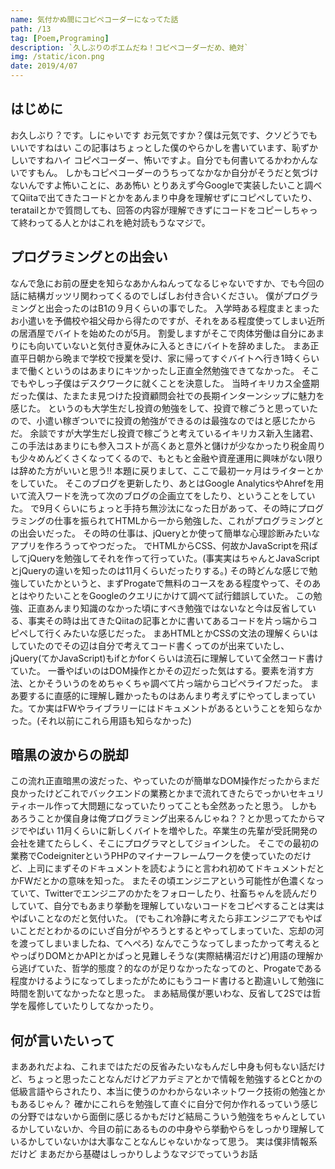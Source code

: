 ```yaml
---
name: 気付かぬ間にコピペコーダーになってた話
path: /13
tag: [Poem,Programing]
description: `久しぶりのポエムだね！コピペコーダーだめ、絶対`
img: /static/icon.png
date: 2019/4/07
---
```


## はじめに
お久しぶり？です。しにゃいです
お元気ですか？僕は元気です、クソどうでもいいですねはい
この記事はちょっとした僕のやらかしを書いています、恥ずかしいですねハイ
コピペコーダー、怖いですよ。自分でも何書いてるかわかんないですもん。
しかもコピペコーダーのうちってなかなか自分がそうだと気づけないんですよ怖いことに、ああ怖い
とりあえず今Googleで実装したいこと調べてQiitaで出てきたコードとかをあんまり中身を理解せずにコピペしていたり、teratailとかで質問しても、回答の内容が理解できずにコードをコピーしちゃって終わってる人とかはこれを絶対読もうなマジで。
## プログラミングとの出会い
なんで急にお前の歴史を知らなあかんねんってなるじゃないですか、でも今回の話に結構ガッツリ関わってくるのでしばしお付き合いください。
僕がプログラミングと出会ったのはB1の９月くらいの事でした。
入学時ある程度まとまったお小遣いを予備校や祖父母から得たのですが、それをある程度使ってしまい近所の居酒屋でバイトを始めたのが5月。
割愛しますがそこで肉体労働は自分にあまりにも向いていないと気付き夏休みに入るときにバイトを辞めました。
まあ正直平日朝から晩まで学校で授業を受け、家に帰ってすぐバイトへ行き1時くらいまで働くというのはあまりにキツかったし正直全然勉強できてなかった。
そこでもやしっ子僕はデスクワークに就くことを決意した。
当時イキリカス全盛期だった僕は、たまたま見つけた投資顧問会社での長期インターンシップに魅力を感じた。
というのも大学生だし投資の勉強をして、投資で稼ごうと思っていたので、小遣い稼ぎついでに投資の勉強ができるのは最強なのではと感じたからだ。
余談ですが大学生だし投資で稼ごうと考えているイキリカス新入生諸君、この手法はあまりにも参入コストが高くあと意外と儲けが少なかったり税金周りも少々めんどくさくなってくるので、もともと金融や資産運用に興味がない限りは辞めた方がいいと思う!!
本題に戻りまして、ここで最初一ヶ月はライターとかをしていた。
そこのブログを更新したり、あとはGoogle AnalyticsやAhrefを用いて流入ワードを洗って次のブログの企画立てをしたり、ということをしていた。
で9月くらいにちょっと手持ち無沙汰になった日があって、その時にプログラミングの仕事を振られてHTMLから一から勉強した、これがプログラミングとの出会いだった。
その時の仕事は、jQueryとか使って簡単な心理診断みたいなアプリを作ろうってやつだった。
でHTMLからCSS、何故かJavaScriptを飛ばしてjQueryを勉強してそれを作って行っていた。(事実実はちゃんとJavaScriptとjQueryの違いを知ったのは11月くらいだったりする。)
その時どんな感じで勉強していたかというと、まずProgateで無料のコースをある程度やって、そのあとはやりたいことをGoogleのクエリにかけて調べて試行錯誤していた。
この勉強、正直あんまり知識のなかった頃にすべき勉強ではないなと今は反省している、事実その時は出てきたQiitaの記事とかに書いてあるコードを片っ端からコピペして行くみたいな感じだった。
まあHTMLとかCSSの文法の理解くらいはしていたのでその辺は自分で考えてコード書くってのが出来ていたし、jQuery(てかJavaScript)もifとかforくらいは流石に理解していて全然コード書けていた。
一番やばいのはDOM操作とかその辺だった気はする。要素を消す方法、とかそういうのをめちゃくちゃ調べて片っ端からコピペライフだった。
まあ要するに直感的に理解し難かったものはあんまり考えずにやってしまっていた。てか実はFWやライブラリーにはドキュメントがあるということを知らなかった。(それ以前にこれら用語も知らなかった)
## 暗黒の波からの脱却
この流れ正直暗黒の波だった、やっていたのが簡単なDOM操作だったからまだ良かったけどこれでバックエンドの業務とかまで流れてきたらでっかいセキュリティホール作って大問題になっていたりってことも全然あったと思う。
しかもあろうことか僕自身は俺プログラミング出来るんじゃね？？とか思ってたからマジでやばい
11月くらいに新しくバイトを増やした。卒業生の先輩が受託開発の会社を建てたらしく、そこにプログラマとしてジョインした。
そこでの最初の業務でCodeigniterというPHPのマイナーフレームワークを使っていたのだけど、上司にまずそのドキュメントを読むようにと言われ初めてドキュメントだとかFWだとかの意味を知った。
またその頃エンジニアという可能性が色濃くなっていて、Twitterでエンジニアのかたをフォローしたり、社畜ちゃんを読んだりしていて、自分でもあまり挙動を理解していないコードをコピペすることは実はやばいことなのだと気付いた。
(でもこれ冷静に考えたら非エンジニアでもやばいことだとわかるのにいざ自分がやろうとするとやってしまっていた、忘却の河を渡ってしまいましたね、てへぺろ)
なんでこうなってしまったかって考えるとやっぱりDOMとかAPIとかぱっと見難しそうな(実際結構沼だけど)用語の理解から逃げていた、哲学的態度？的なのが足りなかったなってのと、Progateである程度かけるようになってしまったがためにもうコード書けると勘違いして勉強に時間を割いてなかったなと思った。
まあ結局僕が悪いわな、反省して2Sでは哲学を履修していたりしてなかったり。
## 何が言いたいって
まああれだよね、これまではただの反省みたいなもんだし中身も何もない話だけど、ちょっと思ったことなんだけどアカデミアとかで情報を勉強するとCとかの低級言語やらされたり、本当に使うのかわからないネットワーク技術の勉強とかもあるじゃん？
確かにこれらを勉強して直ぐに自分で何か作れるっていう感じの分野ではないから面倒に感じるかもだけど結局こういう勉強をちゃんとしているかしていないか、今目の前にあるものの中身やら挙動やらをしっかり理解しているかしていないかは大事なことなんじゃないかなって思う。
実は僕非情報系だけど
まあだから基礎はしっかりしようなマジでっていうお話